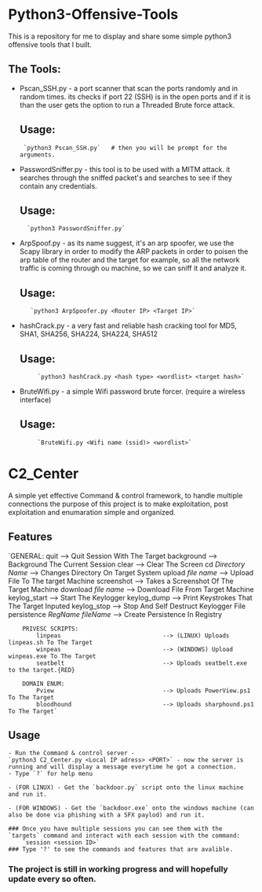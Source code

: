 # Python3-Offensive-Tools
This is a repository for me to display and share some simple python3 offensive tools that I built.

## The Tools:
  
  * Pscan_SSH.py - a port scanner that scan the ports randomly and in random times.
                   its checks if port 22 (SSH) is in the open ports and if it is than
                   the user gets the option to run a Threaded Brute force attack.
       ## Usage:  
       
         `python3 Pscan_SSH.py`   # then you will be prompt for the arguments.
                 
   
  * PasswordSniffer.py - this tool is to be used with a MITM attack. 
                         it searches through the sniffed packet's and
                         searches to see if they contain any credentials.
       ## Usage:  
       
          `python3 PasswordSniffer.py`                  
  
  
  * ArpSpoof.py - as its name suggest, it's an arp spoofer, we use the Scapy library in order to modify
                  the ARP packets in order to poisen the arp table of the router and the target for example,
                  so all the network traffic is coming through ou machine, so we can sniff it and analyze it.
       ## Usage:  
     
           `python3 ArpSpoofer.py <Router IP> <Target IP>`
                  
 
 * hashCrack.py - a very fast and reliable hash cracking tool for MD5, SHA1, SHA256, SHA224, SHA224, SHA512
        
      ## Usage:  
       
            `python3 hashCrack.py <hash type> <wordlist> <target hash>`
  
 * BruteWifi.py - a simple Wifi password brute forcer.  (require a wireless interface)
        
      ## Usage:  
       
            `BruteWifi.py <Wifi name (ssid)> <wordlist>`


# C2_Center
  
  A simple yet effective Command & control framework, to handle multiple connections
  the purpose of this project is to make exploitation, post exploitation and enumaration simple and organized.
  
## Features
  
  `GENERAL:
            quit                                --> Quit Session With The Target
            background                          --> Background The Current Session
            clear                               --> Clear The Screen
            cd *Directory Name*                 --> Changes Directory On Target System
            upload *file name*                  --> Upload File To The target Machine
            screenshot             				      --> Takes a Screenshot Of The Target Machine
            download *file name*                --> Download File From Target Machine
            keylog_start                        --> Start The Keylogger
            keylog_dump                         --> Print Keystrokes That The Target Inputed
            keylog_stop                         --> Stop And Self Destruct Keylogger File
            persistence *RegName* *fileName*    --> Create Persistence In Registry
        
        PRIVESC SCRIPTS:
            linpeas                             --> (LINUX) Uploads linpeas.sh To The Target
            winpeas                             --> (WINDOWS) Upload winpeas.exe To The Target
            seatbelt                            --> Uploads seatbelt.exe to the target.{RED}
        
        DOMAIN ENUM:
            Pview                               --> Uploads PowerView.ps1 To The Target
            bloodhound                          --> Uploads sharphound.ps1 To The Target`
            
  ## Usage
    - Run the Command & control server -
    `python3 C2_Center.py <Local IP adress> <PORT>` - now the server is running and will display a message everytime he got a connection.
    - Type `?` for help menu
    
    - (FOR LINUX) - Get the `backdoor.py` script onto the linux machine and run it. 
    
    - (FOR WINDOWS) - Get the `backdoor.exe` onto the windows machine (can also be done via phishing with a SFX paylod) and run it.
    
    ### Once you have multiple sessions you can see them with the `targets` command and interact with each session with the command:
        `session <session ID>`
    ### Type '?' to see the commands and features that are avalible.
    
  ### The project is still in working progress and will hopefully update every so often.
   
   
